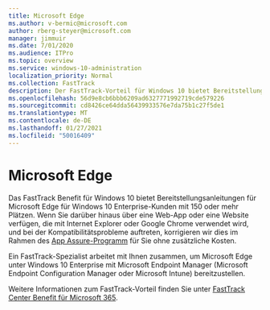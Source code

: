 ```yaml
---
title: Microsoft Edge
ms.author: v-bermic@microsoft.com
author: rberg-steyer@microsoft.com
manager: jimmuir
ms.date: 7/01/2020
ms.audience: ITPro
ms.topic: overview
ms.service: windows-10-administration
localization_priority: Normal
ms.collection: FastTrack
description: Der FastTrack-Vorteil für Windows 10 bietet Bereitstellungsanleitungen für Microsoft Edge für Windows 10 Enterprise-Kunden mit 150 oder mehr Plätzen.
ms.openlocfilehash: 56d9e8cb6bbb6209ad6327771992719cde579226
ms.sourcegitcommit: cd8426ce64dda56439933576e7da75b1c27f5de1
ms.translationtype: MT
ms.contentlocale: de-DE
ms.lasthandoff: 01/27/2021
ms.locfileid: "50016409"
---
```

# <a name="microsoft-edge"></a>Microsoft Edge

Das FastTrack Benefit für Windows 10 bietet Bereitstellungsanleitungen für Microsoft Edge für Windows 10 Enterprise-Kunden mit 150 oder mehr Plätzen. Wenn Sie darüber hinaus über eine Web-App oder eine Website verfügen, die mit Internet Explorer oder Google Chrome verwendet wird, und bei der Kompatibilitätsprobleme auftreten, korrigieren wir dies im Rahmen des [App Assure-Programm](Win-10-app-assure.md) für Sie ohne zusätzliche Kosten.

Ein FastTrack-Spezialist arbeitet mit Ihnen zusammen, um Microsoft Edge unter Windows 10 Enterprise mit Microsoft Endpoint Manager (Microsoft Endpoint Configuration Manager oder Microsoft Intune) bereitzustellen.

Weitere Informationen zum FastTrack-Vorteil finden Sie unter [FastTrack Center Benefit für Microsoft 365](introduction.md).
